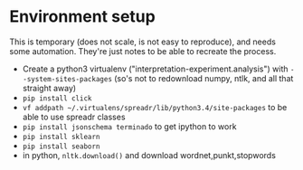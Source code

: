 # Environment setup

This is temporary (does not scale, is not easy to reproduce), and needs some automation. They're just notes to be able to recreate the process.

* Create a python3 virtualenv ("interpretation-experiment.analysis") with `--system-sites-packages` (so's not to redownload numpy, ntlk, and all that straight away)
* `pip install click`
* `vf addpath ~/.virtualens/spreadr/lib/python3.4/site-packages` to be able to use spreadr classes
* `pip install jsonschema terminado` to get ipython to work
* `pip install sklearn`
* `pip install seaborn`
* in python, `nltk.download()` and download wordnet,punkt,stopwords
